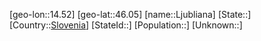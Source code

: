 ﻿---
location: [46.05,14.52]
type: City
tags:
- geo/City


SpocWebEntityId: 32053
isDeleted: false
confidential: public

---
[geo-lon::14.52]
[geo-lat::46.05]
[name::Ljubliana]
[State::]
[Country::[Slovenia](geo/Continent/Europe/Slovenia.md)]
[StateId::]
[Population::]
[Unknown::]

